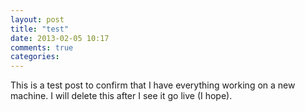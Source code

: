 ```yaml
---
layout: post
title: "test"
date: 2013-02-05 10:17
comments: true
categories: 
---
```


This is a test post to confirm that I have everything working on a new machine. I will delete this after I see it go live (I hope).